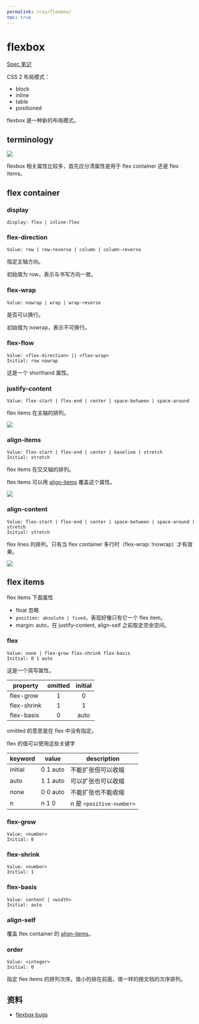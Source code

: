 ```yaml
---
permalink: /css/flexbox/
toc: true
---
```


# flexbox

[Spec 笔记](https://ynotes.github.io/css-flexbox/)

CSS 2 布局模式：

- block
- inline
- table
- positioned

flexbox 是一种新的布局模式。

## terminology

![](https://drafts.csswg.org/css-flexbox/images/flex-direction-terms.svg)

flexbox 相关属性比较多，首先应分清属性是用于 flex container 还是 flex items。

## flex container

### display

```
display: flex | inline-flex
```

### flex-direction

```
Value: row | row-reverse | column | column-reverse
```

指定主轴方向。

初始值为 row，表示与书写方向一致。

### flex-wrap

```
Value: nowrap | wrap | wrap-reverse
```

是否可以换行。

初始值为 nowrap，表示不可换行。

### flex-flow

```
Value: <flex-direction> || <flex-wrap>
Initial: row nowrap
```

这是一个 shorthand 属性。

### justify-content

```
Value: flex-start | flex-end | center | space-between | space-around
```

flex items 在主轴的排列。

![](https://drafts.csswg.org/css-flexbox/images/flex-pack.svg)

### align-items

```
Value: flex-start | flex-end | center | baseline | stretch
Initial: stretch
```

flex items 在交叉轴的排列。

flex items 可以用 [align-items](#align-items) 覆盖这个属性。

![](https://drafts.csswg.org/css-flexbox/images/flex-align.svg)


### align-content

```
Value: flex-start | flex-end | center | space-between | space-around | stretch
Initial: stretch
```

flex lines 的排列。只有当 flex container 多行时（flex-wrap: !nowrap）才有效果。

![](https://drafts.csswg.org/css-flexbox/images/align-content-example.svg)


## flex items

flex items 下面属性

- float 忽略
- `position: absolute | fixed`，表现好像只有它一个 flex item。
- margin: auto，在 justify-content, align-self 之前取走空余空间。

### flex

```
Value: none | flex-grow flex-shrink flex-basis
Initial: 0 1 auto
```

这是一个简写属性。

property    | omitted | initial
----------  | :-----: | :-----:
flex-grow   | 1       | 0
flex-shrink | 1       | 1
flex-basis  | 0       | auto

omitted 的意思是在 flex 中没有指定。

flex 的值可以使用这些关键字

keyword  | value    | description
-------  | -------- | ------------
initial  | 0 1 auto | 不能扩张但可以收缩
auto     | 1 1 auto | 可以扩张也可以收缩
none     | 0 0 auto | 不能扩张也不能收缩
n        | n 1 0    | n 是 `<positive-number>`


### flex-grow

```
Value: <number>
Initial: 0
```

### flex-shrink

```
Value: <number>
Initial: 1
```

### flex-basis

```
Value: content | <width>
Initial: auto
```


### align-self

覆盖 flex container 的 [align-items](#align-items)。

### order

```
Value: <integer>
Initial: 0
```

指定 flex items 的排列次序。值小的排在前面，值一样的按文档的次序排列。

## 资料

- [flexbox bugs](http://philipwalton.com/articles/normalizing-cross-browser-flexbox-bugs/)
